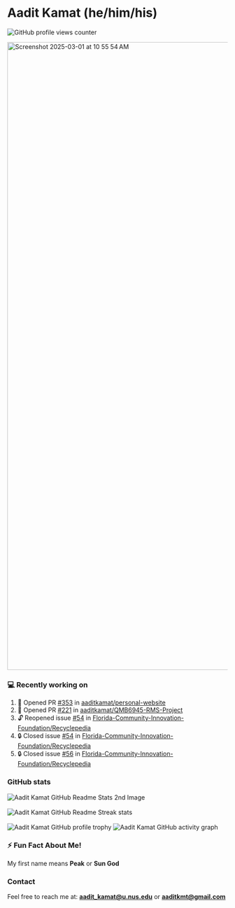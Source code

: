 # Aadit Kamat (he/him/his)
![GitHub profile views counter](https://komarev.com/ghpvc/?username=aaditkamat)

<img width="1436" alt="Screenshot 2025-03-01 at 10 55 54 AM" src="https://github.com/user-attachments/assets/42e818a5-0543-42c9-8379-b9a8b22076d5" />

### 💻 Recently working on
<!--START_SECTION:activity-->
1. 💪 Opened PR [#353](https://github.com/aaditkamat/personal-website/pull/353) in [aaditkamat/personal-website](https://github.com/aaditkamat/personal-website)
2. 💪 Opened PR [#221](https://github.com/aaditkamat/QMB6945-RMS-Project/pull/221) in [aaditkamat/QMB6945-RMS-Project](https://github.com/aaditkamat/QMB6945-RMS-Project)
3. 🔓 Reopened issue [#54](https://github.com/Florida-Community-Innovation-Foundation/Recyclepedia/issues/54) in [Florida-Community-Innovation-Foundation/Recyclepedia](https://github.com/Florida-Community-Innovation-Foundation/Recyclepedia)
4. 🔒 Closed issue [#54](https://github.com/Florida-Community-Innovation-Foundation/Recyclepedia/issues/54) in [Florida-Community-Innovation-Foundation/Recyclepedia](https://github.com/Florida-Community-Innovation-Foundation/Recyclepedia)
5. 🔒 Closed issue [#56](https://github.com/Florida-Community-Innovation-Foundation/Recyclepedia/issues/56) in [Florida-Community-Innovation-Foundation/Recyclepedia](https://github.com/Florida-Community-Innovation-Foundation/Recyclepedia)
<!--END_SECTION:activity-->

### GitHub stats
<div>
  <img align="center" src="https://github-readme-stats.vercel.app/api?username=aaditkamat&show_icons=true&locale=en" alt="Aadit Kamat GitHub Readme Stats 2nd Image" />
  <br><br>
  <img align="center" src="https://github-readme-streak-stats.herokuapp.com/?user=aaditkamat" alt="Aadit Kamat GitHub Readme Streak stats" />
  <br><br>
  <img src="https://github-profile-trophy.vercel.app/?username=aaditkamat&theme=onedark" alt="Aadit Kamat GitHub profile trophy" />
  <img src="https://github-readme-activity-graph.vercel.app/graph?username=aaditkamat" alt="Aadit Kamat GitHub activity graph" />
</div>


### ⚡ Fun Fact About Me!
My first name means **Peak** or **Sun God**

### Contact
Feel free to reach me at: **aadit_kamat@u.nus.edu** or **aaditkmt@gmail.com**



